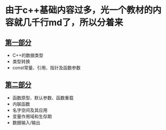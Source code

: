 # 由于c++基础内容过多，光一个教材的内容就几千行md了，所以分着来

## [第一部分](c++基础1.md)
- C++的数据类型
- 类型转换
- const常量、引用、指针及函数参数
## [第二部分](c++基础2.md)
- 函数原型、默认参数、函数重载
- 内联函数
- 名字空间及其应用
- 变量作用域和生存期
- 数据输入/输出
